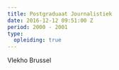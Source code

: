 ```yaml
---
title: Postgraduaat Journalistiek
date: 2016-12-12 09:51:00 Z
period: 2000 - 2001
type:
  opleiding: true
---
```


Vlekho Brussel